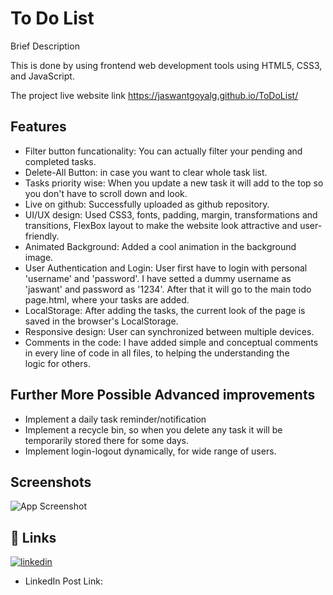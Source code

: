 
# To Do List

Brief Description

This is done by using frontend web development tools using HTML5, CSS3, and JavaScript. 

The project live website link   https://jaswantgoyalg.github.io/ToDoList/



## Features

- Filter button funcationality: You can actually filter your pending and completed tasks.
- Delete-All Button: in case you want to clear whole task list.
- Tasks priority wise: When you update a new task it will add to the top so you don't have to scroll down and look.
- Live on github: Successfully uploaded as github repository.
- UI/UX design: Used CSS3, fonts, padding, margin, transformations and transitions, FlexBox layout to make the website look attractive and user-friendly.
- Animated Background: Added a cool animation in the background image.
- User Authentication and Login: User first have to login with personal 'username' and 'password'. I have setted a dummy username as 'jaswant' and password as '1234'. After that it will go to the main todo page.html, where your tasks are added.
- LocalStorage: After adding the tasks, the current look of the page is saved in the browser's LocalStorage.
- Responsive design: User can synchronized between multiple devices.
- Comments in the code: I have added simple and conceptual comments in every line of code in all files, to helping the understanding the logic for others.


## Further More Possible Advanced improvements

- Implement a daily task reminder/notification
- Implement a recycle bin, so when you delete any task it will be temporarily stored there for some days.
- Implement login-logout dynamically, for wide range of users.







## Screenshots

![App Screenshot](https://via.placeholder.com/468x300?text=App+Screenshot+Here)


## 🔗 Links
[![linkedin](https://img.shields.io/badge/linkedin-0A66C2?style=for-the-badge&logo=linkedin&logoColor=white)](https://www.linkedin.com/in/jaswantgoyal/)
- LinkedIn Post Link: 



